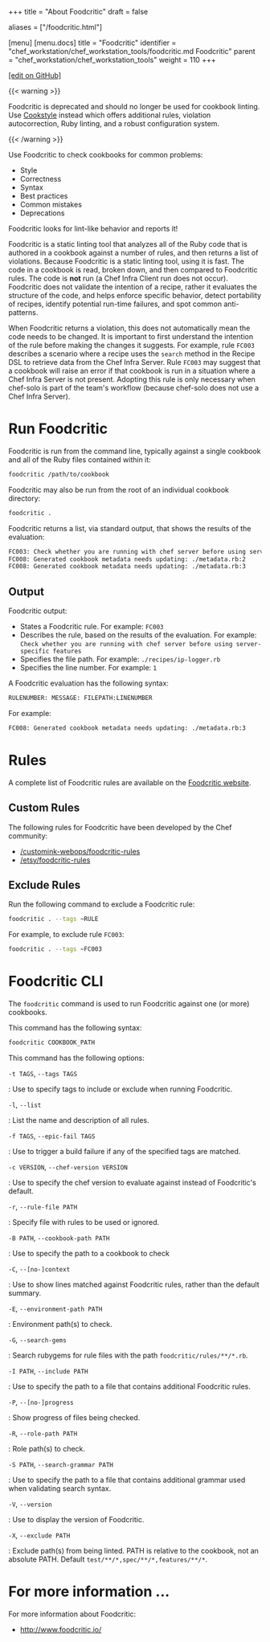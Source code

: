 +++
title = "About Foodcritic"
draft = false

aliases = ["/foodcritic.html"]

[menu]
  [menu.docs]
    title = "Foodcritic"
    identifier = "chef_workstation/chef_workstation_tools/foodcritic.md Foodcritic"
    parent = "chef_workstation/chef_workstation_tools"
    weight = 110
+++    

[\[edit on GitHub\]](https://github.com/chef/chef-web-docs/blob/master/content/foodcritic.md)

{{< warning >}}

Foodcritic is deprecated and should no longer be used for cookbook
linting. Use [Cookstyle](cookstyle.html) instead which offers additional
rules, violation autocorrection, Ruby linting, and a robust
configuration system.

{{< /warning >}}

Use Foodcritic to check cookbooks for common problems:

-   Style
-   Correctness
-   Syntax
-   Best practices
-   Common mistakes
-   Deprecations

Foodcritic looks for lint-like behavior and reports it!

Foodcritic is a static linting tool that analyzes all of the Ruby code
that is authored in a cookbook against a number of rules, and then
returns a list of violations. Because Foodcritic is a static linting
tool, using it is fast. The code in a cookbook is read, broken down, and
then compared to Foodcritic rules. The code is **not** run (a Chef Infra
Client run does not occur). Foodcritic does not validate the intention
of a recipe, rather it evaluates the structure of the code, and helps
enforce specific behavior, detect portability of recipes, identify
potential run-time failures, and spot common anti-patterns.

When Foodcritic returns a violation, this does not automatically mean
the code needs to be changed. It is important to first understand the
intention of the rule before making the changes it suggests. For
example, rule `FC003` describes a scenario where a recipe uses the
`search` method in the Recipe DSL to retrieve data from the Chef Infra
Server. Rule `FC003` may suggest that a cookbook will raise an error if
that cookbook is run in a situation where a Chef Infra Server is not
present. Adopting this rule is only necessary when chef-solo is part of
the team's workflow (because chef-solo does not use a Chef Infra
Server).

Run Foodcritic
==============

Foodcritic is run from the command line, typically against a single
cookbook and all of the Ruby files contained within it:

``` bash
foodcritic /path/to/cookbook
```

Foodcritic may also be run from the root of an individual cookbook
directory:

``` bash
foodcritic .
```

Foodcritic returns a list, via standard output, that shows the results
of the evaluation:

``` bash
FC003: Check whether you are running with chef server before using server-specific features: ./recipes/ip-logger.rb:1
FC008: Generated cookbook metadata needs updating: ./metadata.rb:2
FC008: Generated cookbook metadata needs updating: ./metadata.rb:3
```

Output
------

Foodcritic output:

-   States a Foodcritic rule. For example: `FC003`
-   Describes the rule, based on the results of the evaluation. For
    example:
    `Check whether you are running with chef server before using server-specific features`
-   Specifies the file path. For example: `./recipes/ip-logger.rb`
-   Specifies the line number. For example: `1`

A Foodcritic evaluation has the following syntax:

``` bash
RULENUMBER: MESSAGE: FILEPATH:LINENUMBER
```

For example:

``` bash
FC008: Generated cookbook metadata needs updating: ./metadata.rb:3
```

Rules
=====

A complete list of Foodcritic rules are available on the [Foodcritic
website](http://foodcritic.io).

Custom Rules
------------

The following rules for Foodcritic have been developed by the Chef
community:

-   [/customink-webops/foodcritic-rules](https://github.com/customink-webops/foodcritic-rules)
-   [/etsy/foodcritic-rules](https://github.com/etsy/foodcritic-rules)

Exclude Rules
-------------

Run the following command to exclude a Foodcritic rule:

``` bash
foodcritic . --tags ~RULE
```

For example, to exclude rule `FC003`:

``` bash
foodcritic . --tags ~FC003
```

Foodcritic CLI
==============

The `foodcritic` command is used to run Foodcritic against one (or more)
cookbooks.

This command has the following syntax:

``` bash
foodcritic COOKBOOK_PATH
```

This command has the following options:

`-t TAGS`, `--tags TAGS`

:   Use to specify tags to include or exclude when running Foodcritic.

`-l`, `--list`

:   List the name and description of all rules.

`-f TAGS`, `--epic-fail TAGS`

:   Use to trigger a build failure if any of the specified tags are
    matched.

`-c VERSION`, `--chef-version VERSION`

:   Use to specify the chef version to evaluate against instead of
    Foodcritic's default.

`-r`, `--rule-file PATH`

:   Specify file with rules to be used or ignored.

`-B PATH`, `--cookbook-path PATH`

:   Use to specify the path to a cookbook to check

`-C`, `--[no-]context`

:   Use to show lines matched against Foodcritic rules, rather than the
    default summary.

`-E`, `--environment-path PATH`

:   Environment path(s) to check.

`-G`, `--search-gems`

:   Search rubygems for rule files with the path
    `foodcritic/rules/**/*.rb`.

`-I PATH`, `--include PATH`

:   Use to specify the path to a file that contains additional
    Foodcritic rules.

`-P`, `--[no-]progress`

:   Show progress of files being checked.

`-R`, `--role-path PATH`

:   Role path(s) to check.

`-S PATH`, `--search-grammar PATH`

:   Use to specify the path to a file that contains additional grammar
    used when validating search syntax.

`-V`, `--version`

:   Use to display the version of Foodcritic.

`-X`, `--exclude PATH`

:   Exclude path(s) from being linted. PATH is relative to the cookbook,
    not an absolute PATH. Default `test/**/*,spec/**/*,features/**/*`.

For more information ...
========================

For more information about Foodcritic:

-   <http://www.foodcritic.io/>
